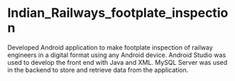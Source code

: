 # Indian_Railways_footplate_inspection

Developed Android application to make footplate inspection of railway engineers in a digital format using any Android device. Android Studio was used to develop the front end with Java and XML. MySQL Server was used in the backend to store and retrieve data from the application.
